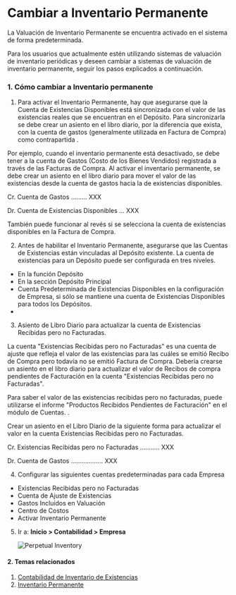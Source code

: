 <!-- add-breadcrumbs -->
# Cambiar a Inventario Permanente

La Valuación de Inventario Permanente se encuentra activado en el sistema de forma predeterminada. 

Para los usuarios que actualmente estén utilizando sistemas de valuación de inventario periódicas y deseen cambiar a sistemas de valuación de inventario permanente, seguir los pasos explicados a continuación. 

### 1. Cómo cambiar a Inventario permanente

1. Para activar el Inventario Permanente, hay que asegurarse que la Cuenta de Existencias Disponibles está sincronizada con el valor de las existencias reales que se encuentran en el Depósito. Para sincronizarla se debe crear un asiento en el libro diario, por la diferencia que exista, con la cuenta de gastos (generalmente utilizada en Factura de Compra) como contrapartida . 

  Por ejemplo, cuando el inventario permanente está desactivado, se debe tener a la cuenta de Gastos (Costo de los Bienes Vendidos) registrada a través de las Facturas de Compra. Al activar el inventario permanente, se debe crear un asiento en el libro diario para mover el valor de las existencias desde la cuenta de gastos hacia la de existencias disponibles. 

  Cr. Cuenta de Gastos ......... XXX
  
  Dr. Cuenta de Existencias Disponibles ... XXX

  También puede funcionar al revés si se selecciona la cuenta de existencias disponibles en la Factura de Compra. 

2. Antes de habilitar el Inventario Permanente, asegurarse que las Cuentas de Existencias están vinculadas al Depósito existente. La cuenta de existencias para un Depósito puede ser configurada en tres niveles.

  * En la función Depósito
  * En la sección Depósito Principal
  * Cuenta Predeterminada de Existencias Disponibles en la configuración de Empresa, si sólo se mantiene una cuenta de Existencias Disponibles para todos los Depósitos.
  * 
3. Asiento de Libro Diario para actualizar la cuenta de Existencias Recibidas pero no Facturadas.

  La cuenta "Existencias Recibidas pero no Facturadas" es una cuenta de ajuste que refleja el valor de las existencias para las cuáles se emitió Recibo de Compra pero todavía no se emitió Factura de Compra. Debería crearse un asiento en el libro diario para actualizar el valor de Recibos de compra pendientes de Facturación en la cuenta "Existencias Recibidas pero no Facturadas".

  Para saber el valor de las existencias recibidas pero no facturadas, puede utilizarse el informe "Productos Recibidos Pendientes de Facturación" en el módulo de Cuentas. .

  Crear un asiento en el Libro Diario de la siguiente forma para actualizar el valor en la cuenta Existencias Recibidas pero no Facturadas.

  Cr. Existencias Recibidas pero no Facturadas ........... XXX
  
  Dr. Cuenta de Gastos .................. XXX

4. Configurar las siguientes cuentas predeterminadas para cada Empresa 

  * Existencias Recibidas pero no Facturadas
  * Cuenta de Ajuste de Existencias
  * Gastos Incluídos en Valuación
  * Centro de Costos
  * Activar Inventario Permanente

5. Ir a: **Inicio > Contabilidad > Empresa**
    
    <img class="screenshot" alt="Perpetual Inventory" src="{{docs_base_url}}/assets/img/accounts/perpetual-1.png">

#### 2. Temas relacionados
1. [Contabilidad de Inventario de Existencias](/docs/user/manual/en/stock/accounting-of-inventory-stock)
1. [Inventario Permanente](/docs/user/manual/en/stock/perpetual-inventory)